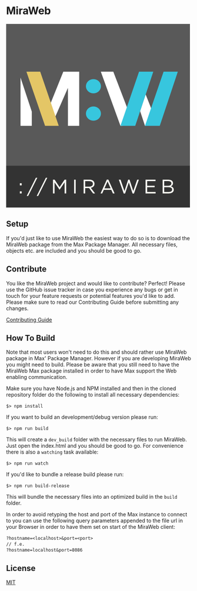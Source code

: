 MiraWeb
=============

![MiraWeb](packages/miraweb/src/assets/miraweb_logo_bar.png)

## Setup

If you'd just like to use MiraWeb the easiest way to do so is to download the MiraWeb package from the Max Package Manager. All necessary files, objects etc. are included and you should be good to go.

## Contribute

You like the MiraWeb project and would like to contribute? Perfect! Please use the GitHub issue tracker in case you experience any bugs or get in touch for your feature requests or potential features you'd like to add. Please make sure to read our Contributing Guide before submitting any changes.

[Contributing Guide](CONTRIBUTING.md)

## How To Build

Note that most users won't need to do this and should rather use MiraWeb package in Max' Package Manager. However if you are developing MiraWeb you might need to build. Please be aware that you still need to have the MiraWeb
Max package installed in order to have Max support the Web enabling communication.

Make sure you have Node.js and NPM installed and then in the cloned repository folder do the following to install all necessary dependencies:

```
$> npm install
```

If you want to build an development/debug version please run:

```
$> npm run build
```

This will create a `dev_build` folder with the necessary files to run MiraWeb. Just open the index.html and you should be good to go. For convenience there is also a `watching` task available:

```
$> npm run watch
```


If you'd like to bundle a release build please run:

```
$> npm run build-release
```

This will bundle the necessary files into an optimized build in the `build` folder.

In order to avoid retyping the host and port of the Max instance to connect to you can use the following query parameters appended to the file url in your Browser in order to have them set on start of the MiraWeb client:

	?hostname=<localhost>&port=<port>
	// f.e.
	?hostname=localhost&port=8086

## License

[MIT](LICENSE)

